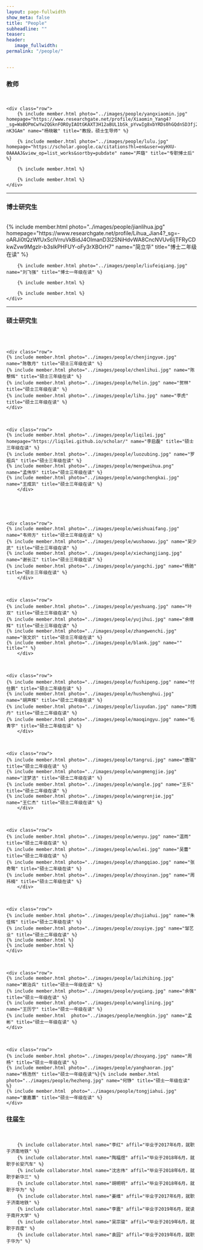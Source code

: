 ```yaml
---
layout: page-fullwidth
show_meta: false
title: "People"
subheadline: ""
teaser: 
header:
   image_fullwidth: 
permalink: "/people/"


---
```




<div class="row">
	<div class="row">
		<h3>教师</h3>
		<br/>
	</div>

	<div class="row">
		{% include member.html photo="../images/people/yangxiaomin.jpg" homepage="https://www.researchgate.net/profile/Xiaomin_Yang4?_sg=WaBOPmCwYw2QGknFOROyIAOtGKAXT3H12aBUL1bSk_pYvwIg8xbYRDs0hGQdnSD3fj2x64VBcsbBDBnKP-nK3GAm" name="杨晓敏" title="教授，硕士生导师" %}
		
		{% include member.html photo="../images/people/lulu.jpg" homepage="https://scholar.google.ca/citations?hl=en&user=oyHXU-0AAAAJ&view_op=list_works&sortby=pubdate" name="芦璐" title="专职博士后" %}
		
		{% include member.html %}
		
		{% include member.html %}
	</div>

</div>



---


<div class="row">
	<div class="row">
		<h3 class="medium-12">博士研究生</h3>
		<br/>
	</div>
	<div class="row">
		{% include member.html photo="../images/people/jianlihua.jpg" homepage="https://www.researchgate.net/profile/Lihua_Jian4?_sg=-oARJi0tQzWfUxScIVrruVkBidJ4OImanD3l2SNiHdvWA8CncNVUv6ljTFRyCDkwZvw9Mgzlr-b3slkPHFUY-oFy3rXBOrH7" name="简立华" title="博士二年级在读" %}

		{% include member.html photo="../images/people/liufeiqiang.jpg" name="刘飞强" title="博士一年级在读" %}
		
		{% include member.html %}
		
		{% include member.html %}
	</div>
</div>

---

<div class="row">
	<div class="row">
		<h3 class="medium-12">硕士研究生</h3>
		<br/>
	</div>
<div class="row">
	<div class="row">
		<br/>
	</div>

	<div class="row">
	{% include member.html photo="../images/people/chenjingyue.jpg" name="陈敬月" title="硕士三年级在读" %}
	{% include member.html photo="../images/people/chenlihui.jpg" name="陈黎辉" title="硕士三年级在读" %}
	{% include member.html photo="../images/people/helin.jpg" name="贺林" title="硕士三年级在读" %}
	{% include member.html photo="../images/people/lihu.jpg" name="李虎" title="硕士三年级在读" %}
	</div>

</div>



<div class="row">
	<div class="row">
		<br/>
	</div>

	<div class="row">
	{% include member.html photo="../images/people/liqilei.jpg" homepage="https://liqilei.github.io/scholar/" name="李启磊" title="硕士三年级在读" %}
	{% include member.html photo="../images/people/luozubing.jpg" name="罗祖兵" title="硕士三年级在读" %}
	{% include member.html photo="../images/people/mengweihua.png" name="孟伟华" title="硕士三年级在读" %}
	{% include member.html photo="../images/people/wangchengkai.jpg" name="王成凯" title="硕士三年级在读" %}
		</div>
	
​	</div>

<div class="row">
	<div class="row">
		<br/>
	</div>

	<div class="row">
	{% include member.html photo="../images/people/weishuaifang.jpg" name="韦帅方" title="硕士三年级在读" %}
	{% include member.html photo="../images/people/wushaowu.jpg" name="吴少武" title="硕士三年级在读" %}
	{% include member.html photo="../images/people/xiechangjiang.jpg" name="谢长江" title="硕士三年级在读" %}
	{% include member.html photo="../images/people/yangchi.jpg" name="杨驰" title="硕士三年级在读" %}
		</div>

</div>



<div class="row">
	<div class="row">
		<br/>
	</div>

	<div class="row">
	{% include member.html photo="../images/people/yeshuang.jpg" name="叶双" title="硕士三年级在读" %}
	{% include member.html photo="../images/people/yujihui.jpg" name="余继辉" title="硕士三年级在读" %}
	{% include member.html photo="../images/people/zhangwenchi.jpg" name="张文炽" title="硕士三年级在读" %}
	{% include member.html photo="../images/people/blank.jpg" name="" title="" %}
		</div>
</div>



<div class="row">
	<div class="row">
		<br/>
	</div>

	<div class="row">
	{% include member.html photo="../images/people/fushipeng.jpg" name="付仕鹏" title="硕士二年级在读" %}
	{% include member.html photo="../images/people/hushenghui.jpg" name="胡声辉" title="硕士二年级在读" %}
	{% include member.html photo="../images/people/liuyudan.jpg" name="刘雨丹" title="硕士二年级在读" %}
	{% include member.html photo="../images/people/maoqingyu.jpg" name="毛青宇" title="硕士二年级在读" %}
		</div>
</div>

<div class="row">
	<div class="row">
		<br/>
	</div>

	<div class="row">
	{% include member.html photo="../images/people/tangrui.jpg" name="唐瑞" title="硕士二年级在读" %}
	{% include member.html photo="../images/people/wangmengjie.jpg" name="汪梦洁" title="硕士二年级在读" %}
	{% include member.html photo="../images/people/wangle.jpg" name="王乐" title="硕士二年级在读" %}
	{% include member.html photo="../images/people/wangrenjie.jpg" name="王仁杰" title="硕士二年级在读" %}
		</div>
</div>

<div class="row">
	<div class="row">
		<br/>
	</div>

	<div class="row">
	{% include member.html photo="../images/people/wenyu.jpg" name="温雨" title="硕士二年级在读" %}
	{% include member.html photo="../images/people/wulei.jpg" name="吴蕾" title="硕士二年级在读" %}
	{% include member.html photo="../images/people/zhangqiao.jpg" name="张奇骜" title="硕士二年级在读" %}
	{% include member.html photo="../images/people/zhouyinan.jpg" name="周祎楠" title="硕士二年级在读" %}
		</div>


</div>

<div class="row">
	<div class="row">
		<br/>
	</div>

	<div class="row">
	{% include member.html photo="../images/people/zhujiahui.jpg" name="朱佳辉" title="硕士二年级在读" %}
	{% include member.html photo="../images/people/zouyiye.jpg" name="邹艺业" title="硕士二年级在读" %}
	{% include member.html %}
	{% include member.html %}
	</div>
</div>

<div class="row">
	<div class="row">
		<br/>
	</div>

```
<div class="row">
{% include member.html photo="../images/people/laizhibing.jpg" name="赖治兵" title="硕士一年级在读" %}
{% include member.html photo="../images/people/yuqiang.jpg" name="余强" title="硕士一年级在读" %}
{% include member.html photo="../images/people/wanglining.jpg" name="王历宁" title="硕士一年级在读" %}
{% include member.html  photo="../images/people/mengbin.jpg" name="孟彬" title="硕士一年级在读" %}
</div>
```

</div>

<div class="row">
	<div class="row">
		<br/>
	</div>

```
<div class="row">
{% include member.html photo="../images/people/zhouyang.jpg" name="周杨" title="硕士一年级在读" %}
{% include member.html photo="../images/people/yanghaoran.jpg" name="杨浩然" title="硕士一年级在读"%}{% include member.html photo="../images/people/hezheng.jpg" name="何铮" title="硕士一年级在读" %}
{% include member.html  photo="../images/people/tongjiahui.jpg" name="童嘉蕙" title="硕士一年级在读" %}
</div>
```

</div>



<div class="row">
	<div class="row">
		<h3 class="medium-12">往届生</h3>
		<br/>
	</div>

		{% include collaborator.html name="李红" affil="毕业于2017年6月，就职于济南地铁" %}
		{% include collaborator.html name="陶福煜" affil="毕业于2018年6月，就职于长安汽车" %}
		{% include collaborator.html name="沈志伟" affil="毕业于2018年6月，就职于新华三" %}
		{% include collaborator.html name="胡明明" affil="毕业于2018年6月，就职于华为" %}
		{% include collaborator.html name="姜维" affil="毕业于2017年6月，就职于济南地铁" %}
		{% include collaborator.html name="李震" affil="毕业于2019年6月，就读于南开大学" %}
		{% include collaborator.html name="吴宗骏" affil="毕业于2019年6月，就职于百度" %}
		{% include collaborator.html name="袁园" affil="毕业于2019年6月，就职于华为" %}

